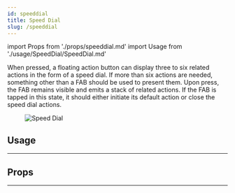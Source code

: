 ```yaml
---
id: speeddial
title: Speed Dial
slug: /speeddial
---
```


import Props from './props/speeddial.md'
import Usage from './usage/SpeedDial/SpeedDial.md'

When pressed, a floating action button can display three to six related actions in the form of a speed dial. If more than six actions are needed, something other than a FAB should be used to present them. Upon press, the FAB remains visible and emits a stack of related actions. If the FAB is tapped in this state, it should either initiate its default action or close the speed dial actions.

<div className="component-preview component-preview--grid component-preview--grid-10">
  <figure>
    <img src="/img/SpeedDial.gif" alt="Speed Dial" />
  </figure>
</div>

## Usage

<Usage />

---

## Props

<Props />

---
